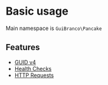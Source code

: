 # Basic usage

Main namespace is `GuiBranco\Pancake`

## Features

- [GUID v4](guid-v4.md)
- [Health Checks](health-checks.md)
- [HTTP Requests](request.md)
